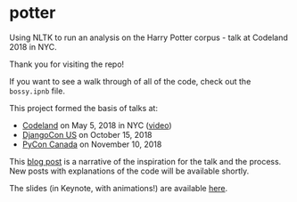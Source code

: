 # potter
Using NLTK to run an analysis on the Harry Potter corpus - talk at Codeland 2018 in NYC.

Thank you for visiting the repo!

If you want to see a walk through of all of the code, check out the `bossy.ipnb` file.

This project formed the basis of talks at:
- [Codeland](http://codelandconf.com/speakers/eleanor-stribling/) on May 5, 2018 in NYC ([video](https://www.youtube.com/watch?v=de2AQRuqa0w))
- [DjangoCon US](https://2018.djangocon.us/talk/a-bossy-sort-of-voice-uncovering-gender/) on October 15, 2018
- [PyCon Canada](https://2018.pycon.ca/talks/talk-PC-55247/) on November 10, 2018

This [blog post](https://medium.com/agatha-codes/a-bossy-sort-of-voice-3c3a18de3093) is a narrative of the inspiration for the talk and the process.  New posts with explanations of the code will be available shortly.

The slides (in Keynote, with animations!) are available [here](https://drive.google.com/file/d/1EZJD87HgGWOnakj6lG308fNSECr_Qoyf/view?usp=sharing).
